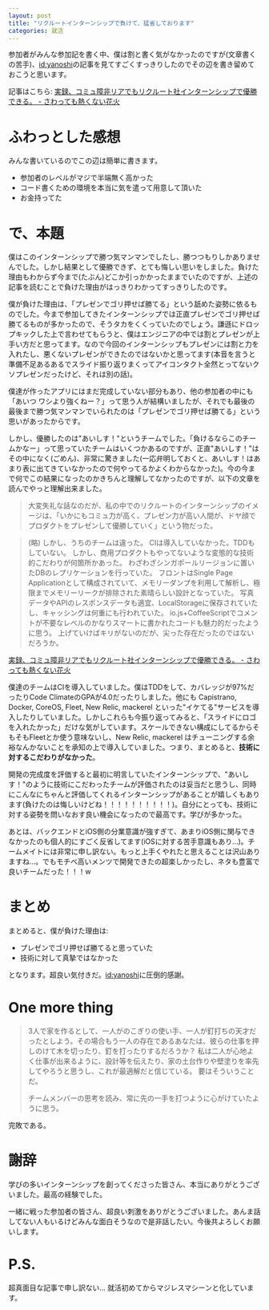 ```yaml
---
layout: post
title: "リクルートインターンシップで負けて、猛省しております"
categories: 就活
---
```


参加者がみんな参加記を書く中、僕は割と書く気がなかったのですが(文章書くの苦手)、[id:yanoshi](http://profile.hatena.ne.jp/yanoshi/)の記事を見てすごくすっきりしたのでその辺を書き留めておこうと思います。

記事はこちら: [実録、コミュ障非リアでもリクルート社インターンシップで優勝できる。 - さわっても熱くない花火](http://yanoshi.hatenablog.jp/entry/2015/03/02/131319)

# ふわっとした感想

みんな書いているのでこの辺は簡単に書きます。

- 参加者のレベルがマジで半端無く高かった
- コード書くための環境を本当に気を遣って用意して頂いた
- お金持ってた

# で、本題

僕はこのインターンシップで勝つ気マンマンでしたし、勝つつもりしかありませんでした。しかし結果として優勝できず、とても悔しい思いをしました。負けた理由もわからず今まで(たぶん)どこか引っかかったままでいたのですが、上述の記事を読むことで負けた理由がはっきりわかってすっきりしたのです。

僕が負けた理由は、「プレゼンでゴリ押せば勝てる」という舐めた姿勢に依るものでした。今まで参加してきたインターンシップでは正直プレゼンでゴリ押せば勝てるものが多かったので、そうタカをくくっていたのでしょう。謙遜にドロップキックした上で言わせてもらうと、僕はエンジニアの中では割とプレゼンが上手い方だと思ってます。なので今回のインターンシップもプレゼンには割と力を入れたし、悪くないプレゼンができたのではないかと思ってます(本音を言うと準備不足あるあるでスライド振り返りまくってアイコンタクト全然とってないクソプレゼンだったけど、それは別の話)。

僕達が作ったアプリにはまだ完成していない部分もあり、他の参加者の中にも「あいつ ワシより強くねー？」って思う人が結構いましたが、それでも最後の最後まで勝つ気マンマンでいられたのは「プレゼンでゴリ押せば勝てる」という思いがあったからです。

しかし、優勝したのは"あいしす！"というチームでした。「負けるならこのチームかなー」って思っていたチームはいくつかあるのですが、正直"あいしす！"はその中になく(ごめん)、非常に驚きました(一応弁明しておくと、あいしす！はあまり表に出てきていなかったので何やってるかよくわからなかった)。今の今まで何でこの結果になったのかきちんと理解してなかったのですが、以下の文章を読んでやっと理解出来ました。

> 大変失礼な話なのだが、私の中でのリクルートのインターンシップのイメージは、「いかにもコミュ力が高く、プレゼン力が高い人間が、ドヤ顔でプロダクトをプレゼンして優勝していく」という物だった。

> (略)
> しかし、うちのチームは違った。
> CIは導入していなかった。TDDもしていない。
> しかし、商用プロダクトもやってないような変態的な技術的こだわりが何箇所かあった。
> わざわざシンガポールリージョンに置いたDBのレプリケーションを行っていた。
> フロントはSingle Page Applicationとして構成されていて、メモリーダンプを利用して解析し、極限までメモリーリークが排除された素晴らしい設計となっていた。
> 写真データやAPIのレスポンスデータも適宜、LocalStorageに保存されていたし、キャッシングは何重にも行われていた。
> io.js+CoffeeScriptでコメントが不要なレベルのかなりスマートに書かれたコードも魅力的だったように思う。
> 上げていけばキリがないのだが、尖った存在だったのではないだろうか。

[実録、コミュ障非リアでもリクルート社インターンシップで優勝できる。 - さわっても熱くない花火](http://yanoshi.hatenablog.jp/entry/2015/03/02/131319#fn-9d72b6fd)

僕達のチームはCIを導入していました。僕はTDDをして、カバレッジが97%だったりCode ClimateのGPAが4.0だったりしました。他にも Capistrano, Docker, CoreOS, Fleet, New Relic, mackerel といった"イケてる"サービスを導入したりしていました。しかしこれらも今振り返ってみると、「スライドにロゴを入れたかった」だけな気がしています。スケールできない構成にしてるからそもそもFleetとか使う意味ないし、New Relic, mackerel はチューニングする余裕なんかないことを承知の上で導入していました。つまり、まとめると、__技術に対するこだわりがなかった__。

開発の完成度を評価すると最初に明言していたインターンシップで、"あいしす！"のように技術にこだわったチームが評価されたのは妥当だと思うし、同時にこんなにちゃんと評価してくれるインターンシップがあることが嬉しくもあります(負けたのは悔しいけどね！！！！！！！！！！)。自分にとっても、技術に対する姿勢を問いなおす良い機会になったので最高です。学びが多かった。

あとは、バックエンドとiOS側の分業意識が強すぎて、あまりiOS側に関与できなかったのも個人的にすごく反省してます(iOSに対する苦手意識もあり...)。チームメイトには非常に申し訳ない。もっと上手くやれたと思えることは沢山ありますね...。でもモチベ高いメンツで開発できたの超楽しかったし、ネタも豊富で良いチームだった！！！w

# まとめ

まとめると、僕が負けた理由は:

- プレゼンでゴリ押せば勝てると思っていた
- 技術に対して真摯ではなかった

となります。超良い気付きだ。[id:yanoshi](http://profile.hatena.ne.jp/yanoshi/)に圧倒的感謝。

# One more thing

> 3人で家を作るとして、一人がのこぎりの使い手、一人が釘打ちの天才だったとしよう。その場合もう一人の存在であるあなたは、彼らの仕事を押しのけて木を切ったり、釘を打ったりするだろうか？
> 私は二人が心地よく仕事が出来るように、設計等を伝えたり、家の土台作りや壁塗りを率先してやろうと思うし、これが最適解だと信じている。
> 要はそういうことだ。
>
> チームメンバーの思考を読み、常に先の一手を打つように心がけていたように思う。

完敗である。

# 謝辞

学びの多いインターンシップを創ってくださった皆さん、本当にありがとうございました。最高の経験でした。

一緒に戦った参加者の皆さん、超良い刺激をありがとうございました。あんま話してない人もいるけどみんな面白そうなので是非話したい。今後共よろしくお願いします。

# P.S.

超真面目な記事で申し訳ない... 就活初めてからマジレスマシーンと化しています。
